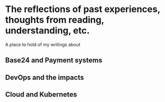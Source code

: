 # The reflections of past experiences, thoughts from reading, understanding, etc. 
A place to hold of my writings about
## Base24 and Payment systems
## DevOps and the impacts
## Cloud and Kubernetes

